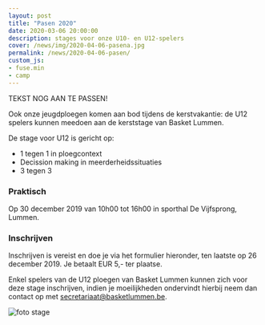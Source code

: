```yaml
---
layout: post
title: "Pasen 2020"
date: 2020-03-06 20:00:00
description: stages voor onze U10- en U12-spelers
cover: /news/img/2020-04-06-pasena.jpg
permalink: /news/2020-04-06-pasen/
custom_js:
- fuse.min
- camp
---
```


TEKST NOG AAN TE PASSEN!

Ook onze jeugdploegen komen aan bod tijdens de kerstvakantie: de U12 spelers kunnen meedoen aan de kerststage van Basket Lummen.

De stage voor U12 is gericht op:
* 1 tegen 1 in ploegcontext
* Decission making in meerderheidssituaties
* 3 tegen 3

### Praktisch

Op 30 december 2019 van 10h00 tot 16h00 in sporthal De Vijfsprong, Lummen.

### Inschrijven

Inschrijven is vereist en doe je via het formulier hieronder, ten laatste op 26 december 2019. Je betaalt EUR 5,- ter plaatse.

Enkel spelers van de U12 ploegen van Basket Lummen kunnen zich voor deze stage inschrijven, indien je moeilijkheden ondervindt hierbij neem dan contact op met [secretariaat@basketlummen.be](mailto:secretariaat@basketlummen.be).

<div data-campid="90e32761-d2e0-4179-91f9-8209772bfdb1" data-title="Schrijf je in" data-buttontext="Inschrijven" data-nexttext="Nog een speler inschrijven" data-required="email" data-optional="telephone"></div>

![foto stage](/news/img/2020-04-06-pasena.jpg)
